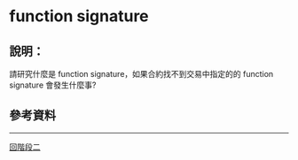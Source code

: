 # function signature

## 說明：
請研究什麼是 function signature，如果合約找不到交易中指定的的 function signature 會發生什麼事?



## 參考資料

---
[回階段二](./README.md)
